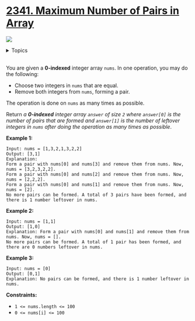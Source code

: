 # [2341. Maximum Number of Pairs in Array](https://leetcode.cn/problems/maximum-number-of-pairs-in-array/description/)

![](https://img.shields.io/badge/Difficulty-Easy-green.svg)

<details>
<summary>Topics</summary>

* [`Array`](https://leetcode.com/tag/array/)
* [`Counting`](https://leetcode.com/tag/Counting/)
* [`Hash Table`](https://leetcode.com/tag/hash-table/)

</details>
<br />

You are given a **0-indexed** integer array `nums`. In one operation, you may do the following:

+ Choose two integers in `nums` that are equal.
+ Remove both integers from `nums`, forming a pair.

The operation is done on `nums` as many times as possible.

Return *a **0-indexed** integer array `answer` of size `2` where `answer[0]` is the number of pairs that are formed and `answer[1]` is the number of leftover integers in `nums` after doing the operation as many times as possible*.

**Example 1:**

    Input: nums = [1,3,2,1,3,2,2]
    Output: [3,1]
    Explanation:
    Form a pair with nums[0] and nums[3] and remove them from nums. Now, nums = [3,2,3,2,2].
    Form a pair with nums[0] and nums[2] and remove them from nums. Now, nums = [2,2,2].
    Form a pair with nums[0] and nums[1] and remove them from nums. Now, nums = [2].
    No more pairs can be formed. A total of 3 pairs have been formed, and there is 1 number leftover in nums.

**Example 2:**

    Input: nums = [1,1]
    Output: [1,0]
    Explanation: Form a pair with nums[0] and nums[1] and remove them from nums. Now, nums = [].
    No more pairs can be formed. A total of 1 pair has been formed, and there are 0 numbers leftover in nums.

**Example 3:**

    Input: nums = [0]
    Output: [0,1]
    Explanation: No pairs can be formed, and there is 1 number leftover in nums.

**Constraints:**

 + `1 <= nums.length <= 100`
 + `0 <= nums[i] <= 100`

